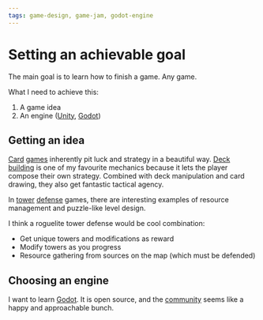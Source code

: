 ```yaml
---
tags: game-design, game-jam, godot-engine
---
```


# Setting an achievable goal

The main goal is to learn how to finish a game. Any game.

What I need to achieve this:

1. A game idea
2. An engine ([Unity](https://unity.com/), [Godot](https://docs.godotengine.org/en/stable/))

## Getting an idea

[Card](https://magic.wizards.com/) [games](https://store.steampowered.com/app/646570/Slay_the_Spire/) inherently pit luck and strategy in a beautiful way. [Deck building](https://boardgamegeek.com/boardgame/36218/dominion) is one of my favourite mechanics because it lets the player compose their own strategy. Combined with deck manipulation and card drawing, they also get fantastic tactical agency.

In [tower](https://store.steampowered.com/app/93200/Revenge_of_the_Titans/) [defense](https://store.steampowered.com/app/246420/Kingdom_Rush___Tower_Defense/) games, there are interesting examples of resource management and puzzle-like level design.

I think a roguelite tower defense would be cool combination:

- Get unique towers and modifications as reward
- Modify towers as you progress
- Resource gathering from sources on the map (which must be defended)

## Choosing an engine

I want to learn [Godot](https://docs.godotengine.org/en/stable/). It is open source, and the [community](https://www.reddit.com/r/godot/) seems like a happy and approachable bunch.
